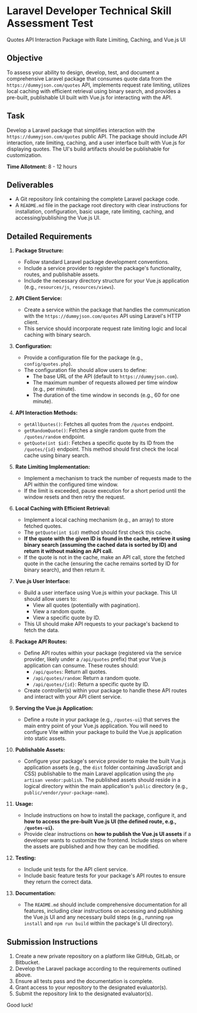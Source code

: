 # Laravel Developer Technical Skill Assessment Test

Quotes API Interaction Package with Rate Limiting, Caching, and Vue.js UI

## Objective

To assess your ability to design, develop, test, and document a comprehensive Laravel package that consumes quote data from the `https://dummyjson.com/quotes` API, implements request rate limiting, utilizes local caching with efficient retrieval using binary search, and provides a pre-built, publishable UI built with Vue.js for interacting with the API.

## Task

Develop a Laravel package that simplifies interaction with the `https://dummyjson.com/quotes` public API. The package should include API interaction, rate limiting, caching, and a user interface built with Vue.js for displaying quotes. The UI's build artifacts should be publishable for customization.

**Time Allotment:** 8 - 12 hours

## Deliverables

* A Git repository link containing the complete Laravel package code.
* A `README.md` file in the package root directory with clear instructions for installation, configuration, basic usage, rate limiting, caching, and accessing/publishing the Vue.js UI.

## Detailed Requirements

1. **Package Structure:**
    * Follow standard Laravel package development conventions.
    * Include a service provider to register the package's functionality, routes, and publishable assets.
    * Include the necessary directory structure for your Vue.js application (e.g., `resources/js`, `resources/views`).

2. **API Client Service:**
    * Create a service within the package that handles the communication with the `https://dummyjson.com/quotes` API using Laravel's HTTP client.
    * This service should incorporate request rate limiting logic and local caching with binary search.

3. **Configuration:**
    * Provide a configuration file for the package (e.g., `config/quotes.php`).
    * The configuration file should allow users to define:
        * The base URL of the API (default to `https://dummyjson.com`).
        * The maximum number of requests allowed per time window (e.g., per minute).
        * The duration of the time window in seconds (e.g., 60 for one minute).

4. **API Interaction Methods:**
    * `getAllQuotes()`: Fetches all quotes from the `/quotes` endpoint.
    * `getRandomQuote()`: Fetches a single random quote from the `/quotes/random` endpoint.
    * `getQuote(int $id)`: Fetches a specific quote by its ID from the `/quotes/{id}` endpoint. This method should first check the local cache using binary search.

5. **Rate Limiting Implementation:**
    * Implement a mechanism to track the number of requests made to the API within the configured time window.
    * If the limit is exceeded, pause execution for a short period until the window resets and then retry the request.

6. **Local Caching with Efficient Retrieval:**
    * Implement a local caching mechanism (e.g., an array) to store fetched quotes.
    * The `getQuote(int $id)` method should first check this cache.
    * **If the quote with the given ID is found in the cache, retrieve it using binary search (assuming the cached data is sorted by ID) and return it without making an API call.**
    * If the quote is not in the cache, make an API call, store the fetched quote in the cache (ensuring the cache remains sorted by ID for binary search), and then return it.

7. **Vue.js User Interface:**
    * Build a user interface using Vue.js within your package. This UI should allow users to:
        * View all quotes (potentially with pagination).
        * View a random quote.
        * View a specific quote by ID.
    * This UI should make API requests to your package's backend to fetch the data.

8. **Package API Routes:**
    * Define API routes within your package (registered via the service provider, likely under a `/api/quotes` prefix) that your Vue.js application can consume. These routes should:
        * `/api/quotes`: Return all quotes.
        * `/api/quotes/random`: Return a random quote.
        * `/api/quotes/{id}`: Return a specific quote by ID.
    * Create controller(s) within your package to handle these API routes and interact with your API client service.

9. **Serving the Vue.js Application:**
    * Define a route in your package (e.g., `/quotes-ui`) that serves the main entry point of your Vue.js application. You will need to configure Vite within your package to build the Vue.js application into static assets.

10. **Publishable Assets:**
    * Configure your package's service provider to make the built Vue.js application assets (e.g., the `dist` folder containing JavaScript and CSS) publishable to the main Laravel application using the `php artisan vendor:publish`. The published assets should reside in a logical directory within the main application's `public` directory (e.g., `public/vendor/your-package-name`).

11. **Usage:**
    * Include instructions on how to install the package, configure it, and **how to access the pre-built Vue.js UI (the defined route, e.g., `/quotes-ui`).**
    * Provide clear instructions on **how to publish the Vue.js UI assets** if a developer wants to customize the frontend. Include steps on where the assets are published and how they can be modified.

12. **Testing:**
    * Include unit tests for the API client service.
    * Include basic feature tests for your package's API routes to ensure they return the correct data.

13. **Documentation:**
    * The `README.md` should include comprehensive documentation for all features, including clear instructions on accessing and publishing the Vue.js UI and any necessary build steps (e.g., running `npm install` and `npm run build` within the package's UI directory).

## Submission Instructions

1. Create a new private repository on a platform like GitHub, GitLab, or Bitbucket.
2. Develop the Laravel package according to the requirements outlined above.
3. Ensure all tests pass and the documentation is complete.
4. Grant access to your repository to the designated evaluator(s).
5. Submit the repository link to the designated evaluator(s).

Good luck!
